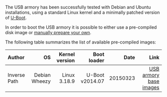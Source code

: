 The USB armory has been successfully tested with Debian and Ubuntu installations, using a standard Linux kernel and a minimally patched version of [U-Boot](https://github.com/inversepath/u-boot-usbarmory).

In order to boot the USB armory it is possible to either use a pre-compiled disk image or [manually prepare your own](https://github.com/inversepath/usbarmory/wiki/Preparing-a-bootable-microSD-image).

The following table summarizes the list of available pre-compiled images:

| Author        | OS            | Kernel version | Boot loader     | Date     | Link |
|:--------------|--------------:|---------------:|----------------:|---------:|-----:|
| Inverse Path  | Debian Wheezy | Linux 3.18.9   | U-Boot v2014.07 | 20150323 | [USB armory base images](http://dev.inversepath.com/download/usbarmory) |


